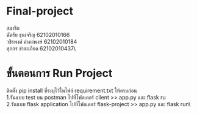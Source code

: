 # Final-project
 สมาชิก\
ฉัตรัย ขุนเจริญ 62102010166\
วชิรพงศ์ คำภาพงษ์ 62102010184\
ศุภกร ขำละเอียด 62102010437\

# ขั้นตอนการ Run Project
ติดตั้ง pip install ที่ระบุไว้ในไฟล์ requirement.txt ให้ครบก่อน\
1.รันแบบ test บน postman ไปที่โฟลเดอร์ client >> app.py และ flask ru\
2.รันแบบ flask application ไปที่โฟลเดอร์ flask-project >> app.py และ flask run\
